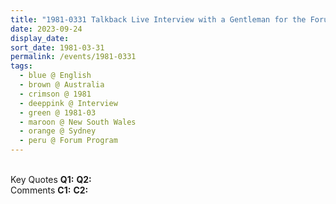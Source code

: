 ```yaml
---
title: "1981-0331 Talkback Live Interview with a Gentleman for the Forum Program of Macquarie Sports Radio Station (call sign 2UE), Sydney, New South Wales, Australia"
date: 2023-09-24
display_date: 
sort_date: 1981-03-31
permalink: /events/1981-0331
tags:
  - blue @ English
  - brown @ Australia
  - crimson @ 1981
  - deeppink @ Interview
  - green @ 1981-03
  - maroon @ New South Wales
  - orange @ Sydney
  - peru @ Forum Program
---
```


<br>

<wave-list>
  <list-title color="DarkSeaGreen" width="55">Key Quotes</list-title>
  <list-item color="BlanchedAlmond" width="280"><b>Q1:</b> <i></i></list-item>
  <list-item color="Lavender" width="280"><b>Q2:</b> <i></i></list-item>
</wave-list>

<br>

<wave-list>
  <list-title color="DarkSeaGreen" width="55">Comments</list-title>
  <list-item color="BlanchedAlmond" width="280"><b>C1:</b> <i></i></list-item>
  <list-item color="Lavender" width="280"><b>C2:</b> <i></i></list-item>
</wave-list>